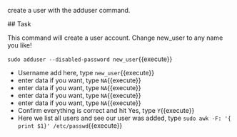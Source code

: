 create a user with the adduser command.

## Task

This command will create a user account. Change new_user to any name you like!

`sudo adduser --disabled-password new_user`{{execute}}
* Username add here, type `new_user`{{execute}}
* enter data if you want, type `NA`{{execute}}
* enter data if you want, type `NA`{{execute}}
* enter data if you want, type `NA`{{execute}}
* enter data if you want, type `NA`{{execute}}
* Confirm everything is correct and hit Yes, type `Y`{{execute}}
* Here we list all users and see our user was added, type `sudo awk -F: '{ print $1}' /etc/passwd`{{execute}}

